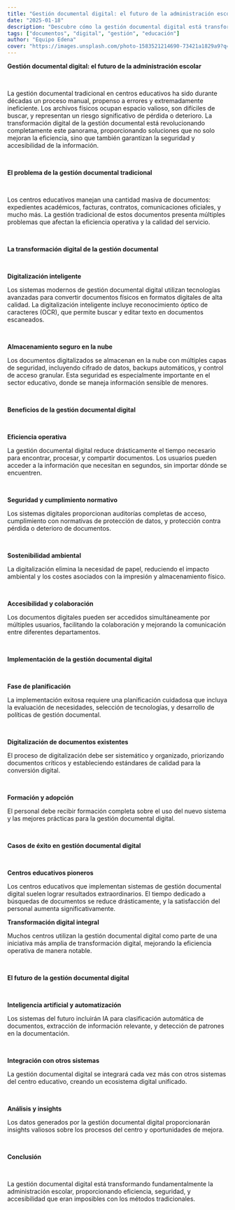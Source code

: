 ```yaml
---
title: "Gestión documental digital: el futuro de la administración escolar"
date: "2025-01-18"
description: "Descubre cómo la gestión documental digital está transformando la administración escolar y mejorando la eficiencia operativa."
tags: ["documentos", "digital", "gestión", "educación"]
author: "Equipo Edena"
cover: "https://images.unsplash.com/photo-1583521214690-73421a1829a9?q=80&w=2070&auto=format&fit=crop&ixlib=rb-4.1.0&ixid=M3wxMjA3fDB8MHxwaG90by1wYWdlfHx8fGVufDB8fHx8fA%3D%3D"
---
```


**Gestión documental digital: el futuro de la administración escolar**

<br>

La gestión documental tradicional en centros educativos ha sido durante décadas un proceso manual, propenso a errores y extremadamente ineficiente. Los archivos físicos ocupan espacio valioso, son difíciles de buscar, y representan un riesgo significativo de pérdida o deterioro. La transformación digital de la gestión documental está revolucionando completamente este panorama, proporcionando soluciones que no solo mejoran la eficiencia, sino que también garantizan la seguridad y accesibilidad de la información.

<br>

**El problema de la gestión documental tradicional**

<br>

Los centros educativos manejan una cantidad masiva de documentos: expedientes académicos, facturas, contratos, comunicaciones oficiales, y mucho más. La gestión tradicional de estos documentos presenta múltiples problemas que afectan la eficiencia operativa y la calidad del servicio.

<br>

**La transformación digital de la gestión documental**

<br>

**Digitalización inteligente**

Los sistemas modernos de gestión documental digital utilizan tecnologías avanzadas para convertir documentos físicos en formatos digitales de alta calidad. La digitalización inteligente incluye reconocimiento óptico de caracteres (OCR), que permite buscar y editar texto en documentos escaneados.

<br>

**Almacenamiento seguro en la nube**

Los documentos digitalizados se almacenan en la nube con múltiples capas de seguridad, incluyendo cifrado de datos, backups automáticos, y control de acceso granular. Esta seguridad es especialmente importante en el sector educativo, donde se maneja información sensible de menores.

<br>

**Beneficios de la gestión documental digital**

<br>

**Eficiencia operativa**

La gestión documental digital reduce drásticamente el tiempo necesario para encontrar, procesar, y compartir documentos. Los usuarios pueden acceder a la información que necesitan en segundos, sin importar dónde se encuentren.

<br>

**Seguridad y cumplimiento normativo**

Los sistemas digitales proporcionan auditorías completas de acceso, cumplimiento con normativas de protección de datos, y protección contra pérdida o deterioro de documentos.

<br>

**Sostenibilidad ambiental**

La digitalización elimina la necesidad de papel, reduciendo el impacto ambiental y los costes asociados con la impresión y almacenamiento físico.

<br>

**Accesibilidad y colaboración**

Los documentos digitales pueden ser accedidos simultáneamente por múltiples usuarios, facilitando la colaboración y mejorando la comunicación entre diferentes departamentos.

<br>

**Implementación de la gestión documental digital**

<br>

**Fase de planificación**

La implementación exitosa requiere una planificación cuidadosa que incluya la evaluación de necesidades, selección de tecnologías, y desarrollo de políticas de gestión documental.

<br>

**Digitalización de documentos existentes**

El proceso de digitalización debe ser sistemático y organizado, priorizando documentos críticos y estableciendo estándares de calidad para la conversión digital.

<br>

**Formación y adopción**

El personal debe recibir formación completa sobre el uso del nuevo sistema y las mejores prácticas para la gestión documental digital.

<br>

**Casos de éxito en gestión documental digital**

<br>

**Centros educativos pioneros**

Los centros educativos que implementan sistemas de gestión documental digital suelen lograr resultados extraordinarios. El tiempo dedicado a búsquedas de documentos se reduce drásticamente, y la satisfacción del personal aumenta significativamente.

**Transformación digital integral**

Muchos centros utilizan la gestión documental digital como parte de una iniciativa más amplia de transformación digital, mejorando la eficiencia operativa de manera notable.

<br>

**El futuro de la gestión documental digital**

<br>

**Inteligencia artificial y automatización**

Los sistemas del futuro incluirán IA para clasificación automática de documentos, extracción de información relevante, y detección de patrones en la documentación.

<br>

**Integración con otros sistemas**

La gestión documental digital se integrará cada vez más con otros sistemas del centro educativo, creando un ecosistema digital unificado.

<br>

**Análisis y insights**

Los datos generados por la gestión documental digital proporcionarán insights valiosos sobre los procesos del centro y oportunidades de mejora.

<br>

**Conclusión**

<br>

La gestión documental digital está transformando fundamentalmente la administración escolar, proporcionando eficiencia, seguridad, y accesibilidad que eran imposibles con los métodos tradicionales.
